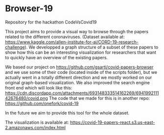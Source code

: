# Browser-19
Repository for the hackathon CodeVsCovid19

This project aims to provide a visual way to browse through the papers related to the different coronaviruses. (Dataset available at: https://www.kaggle.com/allen-institute-for-ai/CORD-19-research-challenge). We developped a graph structure of a subset of these papers to show how this can be an interesting visualization for researchers that want to quickly have an overview of the existing papers.

We based our project on https://github.com/gsarti/covid-papers-browser and we use some of their code (located inside of the scripts folder), but we actually went in a totally different direction and we mostly worked on our original graph-based visualization. We also improved the search engine front end which will look like this: https://cdn.discordapp.com/attachments/693148333514162269/694199211142676480/covid.png
The code that we made for this is in another repo: https://github.com/onefork/covid-19

In the future we aim to provide this tool for the whole dataset.

The visualization is available at: https://covid-19-papers-react.s3.us-east-2.amazonaws.com/index.html

